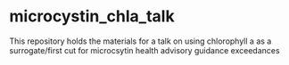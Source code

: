 # microcystin_chla_talk
This repository holds the materials for a talk on using chlorophyll a as a surrogate/first cut for microcsytin health advisory guidance exceedances
